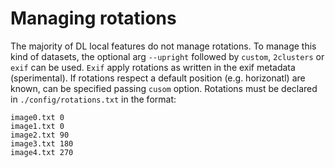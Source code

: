 # Managing rotations

The majority of DL local features do not manage rotations. To manage this kind of datasets, the optional arg `--upright` followed by `custom`, `2clusters` or `exif` can be used. `Exif` apply rotations as written in the exif metadata (sperimental). If rotations respect a default position (e.g. horizonatl) are known, can be specified passing `cusom` option. Rotations must be declared in `./config/rotations.txt` in the format:

```
image0.txt 0
image1.txt 0
image2.txt 90
image3.txt 180
image4.txt 270
```